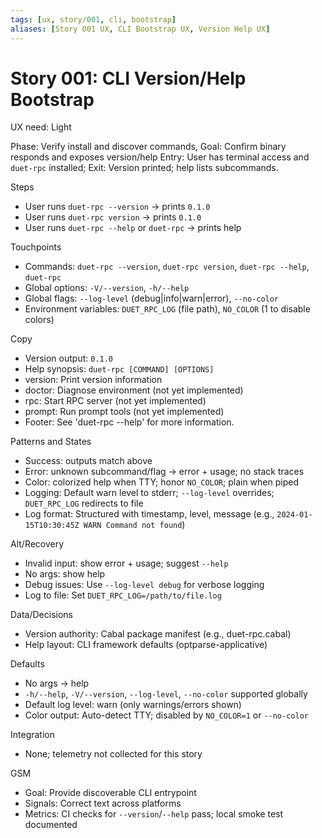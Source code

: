 ```yaml
---
tags: [ux, story/001, cli, bootstrap]
aliases: [Story 001 UX, CLI Bootstrap UX, Version Help UX]
---
```


# Story 001: CLI Version/Help Bootstrap
UX need: Light

Phase: Verify install and discover commands, Goal: Confirm binary responds and exposes version/help
Entry: User has terminal access and `duet-rpc` installed; Exit: Version printed; help lists subcommands.

Steps
- User runs `duet-rpc --version` → prints `0.1.0`
- User runs `duet-rpc version` → prints `0.1.0`
- User runs `duet-rpc --help` or `duet-rpc` → prints help

Touchpoints
- Commands: `duet-rpc --version`, `duet-rpc version`, `duet-rpc --help`, `duet-rpc`
- Global options: `-V/--version`, `-h/--help`
- Global flags: `--log-level` (debug|info|warn|error), `--no-color`
- Environment variables: `DUET_RPC_LOG` (file path), `NO_COLOR` (1 to disable colors)

Copy
- Version output: `0.1.0`
- Help synopsis: `duet-rpc [COMMAND] [OPTIONS]`
- version: Print version information
- doctor: Diagnose environment (not yet implemented)
- rpc: Start RPC server (not yet implemented)
- prompt: Run prompt tools (not yet implemented)
- Footer: See 'duet-rpc <command> --help' for more information.

Patterns and States
- Success: outputs match above
- Error: unknown subcommand/flag → error + usage; no stack traces
- Color: colorized help when TTY; honor `NO_COLOR`; plain when piped
- Logging: Default warn level to stderr; `--log-level` overrides; `DUET_RPC_LOG` redirects to file
- Log format: Structured with timestamp, level, message (e.g., `2024-01-15T10:30:45Z WARN Command not found`)

Alt/Recovery
- Invalid input: show error + usage; suggest `--help`
- No args: show help
- Debug issues: Use `--log-level debug` for verbose logging
- Log to file: Set `DUET_RPC_LOG=/path/to/file.log`

Data/Decisions
- Version authority: Cabal package manifest (e.g., duet-rpc.cabal)
- Help layout: CLI framework defaults (optparse-applicative)

Defaults
- No args → help
- `-h/--help`, `-V/--version`, `--log-level`, `--no-color` supported globally
- Default log level: warn (only warnings/errors shown)
- Color output: Auto-detect TTY; disabled by `NO_COLOR=1` or `--no-color`

Integration
- None; telemetry not collected for this story

GSM
- Goal: Provide discoverable CLI entrypoint
- Signals: Correct text across platforms
- Metrics: CI checks for `--version`/`--help` pass; local smoke test documented
